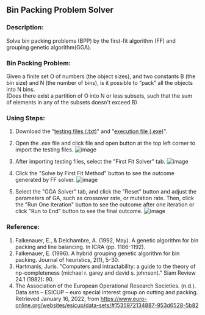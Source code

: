 ## Bin Packing Problem Solver

### Description: 
Solve bin packing problems (BPP) by the first-fit algorithm (FF) and grouping genetic algorithm(GGA).   

### Bin Packing Problem: 
Given a finite set O of numbers (the object sizes), and two constants B (the bin size) and N (the number of bins), is it possible to “pack” all the objects into N bins.  
(Does there exist a partition of O into N or less subsets, such that the sum of elements in any of the subsets doesn't exceed B)

### Using Steps:
1. Download the "[testing files (.txt)](https://github.com/Tim-HanSheng-Huang/C_Sharp/tree/main/BinPackingSolver/TestingFiles)"
and "[execution file (.exe)](https://github.com/Tim-HanSheng-Huang/C_Sharp/blob/main/BinPackingSolver/R09725060HSHunagBinPacking.exe)".

2. Open the .exe file and click file and open button at the top left corner to import the testing files. 
![image](https://github.com/Tim-HanSheng-Huang/C_Sharp/blob/main/BinPackingSolver/BPP_Image_1.png)
  
3. After importing testing files, select the "First Fit Solver" tab.
![image](https://github.com/Tim-HanSheng-Huang/C_Sharp/blob/main/BinPackingSolver/BPP_Image_2.png)
  
4. Click the "Solve by First Fit Method" button to see the outcome generated by FF solver. 
![image](https://github.com/Tim-HanSheng-Huang/C_Sharp/blob/main/BinPackingSolver/BPP_Image_3.png)
  
5. Select the "GGA Solver" tab, and click the "Reset" button and adjust the parameters of GA, such as crossover rate, or mutation rate. Then, click the "Run One Iteration" button to see the outcome after one iteration or click "Run to End" button to see the final outcome.
![image](https://github.com/Tim-HanSheng-Huang/C_Sharp/blob/main/BinPackingSolver/BPP_Image_4.png)

### Reference:   
1. Falkenauer, E., & Delchambre, A. (1992, May). A genetic algorithm for bin packing and line balancing. In ICRA (pp. 1186-1192).  
2. Falkenauer, E. (1996). A hybrid grouping genetic algorithm for bin packing. Journal of heuristics, 2(1), 5-30.  
3. Hartmanis, Juris. "Computers and intractability: a guide to the theory of np-completeness (michael r. garey and david s. johnson)." Siam Review 24.1 (1982): 90.  
4. The Association of the European Operational Research Societies. (n.d.). Data sets – ESICUP – euro special interest group on cutting and packing. Retrieved January 16, 2022, from https://www.euro-online.org/websites/esicup/data-sets/#1535972134887-953d6528-5b82


